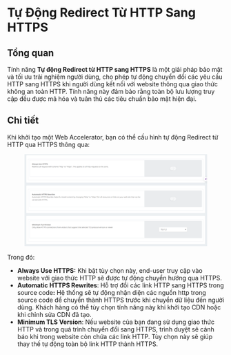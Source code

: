 # Tự Động Redirect Từ HTTP Sang HTTPS

## Tổng quan

Tính năng **Tự động Redirect từ HTTP sang HTTPS** là một giải pháp bảo mật và tối ưu trải nghiệm người dùng, cho phép tự động chuyển đổi các yêu cầu HTTP sang HTTPS khi người dùng kết nối với website thông qua giao thức không an toàn HTTP. Tính năng này đảm bảo rằng toàn bộ lưu lượng truy cập đều được mã hóa và tuân thủ các tiêu chuẩn bảo mật hiện đại.

## Chi tiết

Khi khởi tạo một Web Accelerator, bạn có thể cấu hình tự động Redirect từ HTTP qua HTTPS thông qua:

<figure><img src="../../.gitbook/assets/image (17).png" alt=""><figcaption></figcaption></figure>

Trong đó:&#x20;

* **Always Use HTTPS:** Khi bật tùy chọn này, end-user truy cập vào website với giao thức HTTP sẽ được tự động chuyển hướng qua HTTPS.
* **Automatic HTTPS Rewrites**: Hỗ trợ đổi các link HTTP sang HTTPS trong source cod&#x65;**:** Hệ thống sẽ tự động nhận diện các nguồn http trong source code để chuyển thành HTTPS trước khi chuyển dữ liệu đến người dùng. Khách hàng có thể tùy chọn tính năng này khi khởi tạo CDN hoặc khi chỉnh sửa CDN đã tạo.
* **Minimum TLS Version**: Nếu website của bạn đang sử dụng giao thức HTTP và trong quá trình chuyển đổi sang HTTPS, trình duyệt sẽ cảnh báo khi trong website còn chứa các link HTTP. Tùy chọn này sẽ giúp thay thế tự động toàn bộ link HTTP thành HTTPS.
